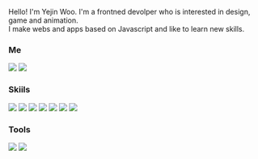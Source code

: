 Hello! I'm Yejin Woo. I'm a frontned devolper who is interested in design, game and animation.  
I make webs and apps based on Javascript and like to learn new skills.


### Me
<img src="https://img.shields.io/badge/blog-E34F26?style=flat-square&logo=tistory&logoColor=white"/> <img src="https://img.shields.io/badge/yejinwoo.me@gmail.com-EA4335?style=flat-square&logo=Gmail&logoColor=white"/>

### Skiils
<img src="https://img.shields.io/badge/HTML5-E34F26?style=flat-square&logo=HTML5&logoColor=white"/> <img src="https://img.shields.io/badge/CSS3-1572B6?style=flat-square&logo=CSS3&logoColor=white"/> <img src="https://img.shields.io/badge/Bootstrap-7952B3?style=flat-square&logo=Bootstrap&logoColor=white"/> <img src="https://img.shields.io/badge/JavaScript-F7DF1E?style=flat-square&logo=JavaScript&logoColor=white"/> <img src="https://img.shields.io/badge/TypeScript-3178C6?style=flat-square&logo=TypeScript&logoColor=white"/> <img src="https://img.shields.io/badge/React-61DAFB?style=flat-square&logo=React&logoColor=white"/> <img src="https://img.shields.io/badge/Node.js-339933?style=flat-square&logo=Node.js&logoColor=white"/> 

### Tools
<img src="https://img.shields.io/badge/git-F05032?style=flat-square&logo=git&logoColor=white"/> <img src="https://img.shields.io/badge/figma-9C56F6?style=flat-square&logo=figma&logoColor=white"/>

